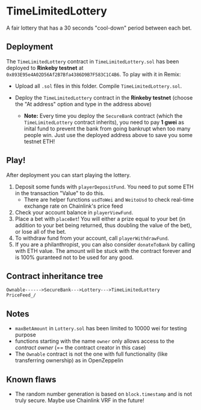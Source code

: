 # TimeLimitedLottery

A fair lottery that has a 30 seconds "cool-down" period between each bet.

## Deployment

The `TimeLimitedLottery` contract in `TimeLimitedLottery.sol` has been deployed to **Rinkeby testnet** at `0x893E95e4A02D56Af2B7Bfa4386D9B7F583C1C4B6`. To play with it in Remix:

- Upload all `.sol` files in this folder. Compile `TimeLimitedLottery.sol`.
- Deploy the `TimeLimitedLottery` contract in the **Rinkeby testnet** (choose the "At address" option and type in the address above)

  - **Note:** Every time you deploy the `SecureBank` contract (which the `TimeLimitedLottery` contract inherits), you need to pay **1 gwei** as inital fund to prevent the bank from going bankrupt when too many people win. Just use the deployed address above to save you some testnet ETH!

## Play!

After deployment you can start playing the lottery.

1. Deposit some funds with `playerDepositFund`. You need to put some ETH in the transaction "Value" to do this.
   - There are helper functions `usdToWei` and `WeitoUsd` to check real-time exchange rate on Chainlink's price feed
2. Check your account balance in `playerViewFund`.
3. Place a bet with `placeBet`! You will either a prize equal to your bet (in addition to your bet being returned, thus doubling the value of the bet), or lose all of the bet.
4. To withdraw fund from your account, call `playerWithdrawFund`.
5. If you are a philanthropist, you can also consider `donateToBank` by calling with ETH value. The amount will be stuck with the contract forever and is 100% guranteed not to be used for any good.

## Contract inheritance tree

```
Ownable------>SecureBank--->Lottery--->TimeLimitedLottery
PriceFeed_/
```

## Notes

- `maxBetAmount` in `Lottery.sol` has been limited to 10000 wei for testing purpose
- functions starting with the name `owner` only allows access to the _contract owner_ (== the contract creator in this case)
- The `Ownable` contract is not the one with full functionality (like transferring ownership) as in OpenZeppelin

## Known flaws

- The random number generation is based on `block.timestamp` and is not truly secure. Maybe use Chainlink VRF in the future!
